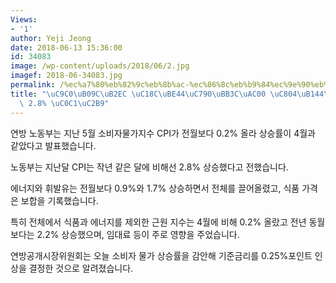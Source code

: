 ```yaml
---
Views:
- '1'
author: Yeji Jeong
date: 2018-06-13 15:36:00
id: 34083
image: /wp-content/uploads/2018/06/2.jpg
imagef: 2018-06-34083.jpg
permalink: /%ec%a7%80%eb%82%9c%eb%8b%ac-%ec%86%8c%eb%b9%84%ec%9e%90%eb%ac%bc%ea%b0%80-%ec%a0%84%eb%85%84%eb%8c%80%eb%b9%84-2-8-%ec%83%81%ec%8a%b9/
title: "\uC9C0\uB09C\uB2EC \uC18C\uBE44\uC790\uBB3C\uAC00 \uC804\uB144\uB300\uBE44\
  \ 2.8% \uC0C1\uC2B9"
---
```


연방 노동부는 지난 5월 소비자물가지수 CPI가 전월보다 0.2% 올라 상승률이 4월과 같았다고 발표했습니다.

노동부는 지난달 CPI는 작년 같은 달에 비해선 2.8% 상승했다고 전했습니다.

에너지와 휘발유는 전월보다 0.9%와 1.7% 상승하면서 전체를 끌어올렸고, 식품 가격은 보합을 기록했습니다.

특히 전체에서 식품과 에너지를 제외한 근원 지수는 4월에 비해 0.2% 올랐고 전년 동월보다는 2.2% 상승했으며, 임대료 등이 주로 영향을 주었습니다.

연방공개시장위원회는 오늘 소비자 물가 상승률을 감안해 기준금리를 0.25%포인트 인상을 결정한 것으로 알려졌습니다.